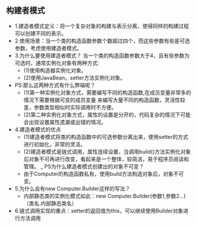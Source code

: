 ## 构建者模式

- 1.建造者模式定义：将一个复杂对象的构建与表示分离，使得同样的构建过程可以创建不同的表示。
- 2.使用场景：当一个类的构造函数参数个数超过四个，而这些参数有些是可选参数，考虑使用建造者模式。
- 3.为什么要使用建造者模式？
当一个类的构造函数参数大于4，且有些参数为可选时。通常实例化对象有两种方式:
    - (1)使用构造器实例化对象。
    - (2)使用JavaBean，setter方法实例化对象。
- PS:那么这两种方式有什么弊端呢？
    - (1)第一种实例化对象方式，需要编写不同的构造函数,在成员变量非常多的情况下需要根据可变的成员变量
来编写大量不同的构造函数，灵活性较差，参数类型相似时实际调用时不方便。
    - (2)第二种实例化对象方式，属性的设置是分开的，代码复杂的情况下可能会出现设置属性遗漏或出错的情况。
- 4.建造者模式的优点
    - (1)建造者模式将类的构造函数中的可选参数分离出来，使用setter的方式进行初始化，非常的灵活。
    - (2)建造者模式是链式调用，属性连续设置，当调用build()方法实例化对象后对象不可再进行改变，看起来是一个整体，较简洁，易于程序员阅读和管理。
_ PS为什么建造者模式创建出的对象不可变？
    - 由于Computer的构造函数私有，使用build方法构造对象后，对象不可变。
- 5.为什么会有new Computer.Builder这样的写法？
    - 内部静态类的实例化模式如此：new Computer.Builder(参数1,参数2...) （类名.内部静态类名）
- 6.链式调用实现的重点：setter的返回值为this，可以继续使用Builder对象进行方法调用